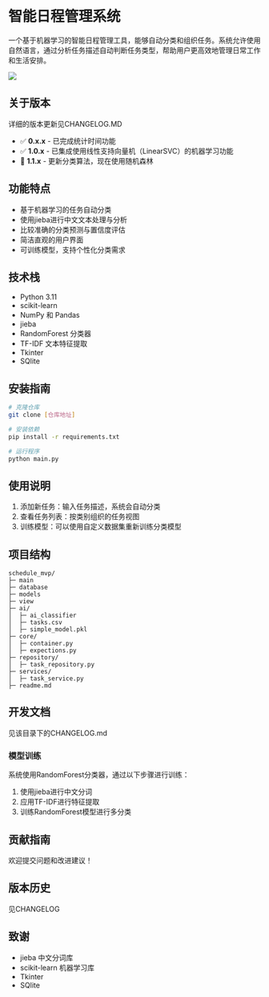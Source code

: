 # 智能日程管理系统

一个基于机器学习的智能日程管理工具，能够自动分类和组织任务。系统允许使用自然语言，通过分析任务描述自动判断任务类型，帮助用户更高效地管理日常工作和生活安排。

![](assets/example/2025-03-06-15-29-12.png)

## 关于版本
详细的版本更新见CHANGELOG.MD
- ✅ **0.x.x** - 已完成统计时间功能
- ✅ **1.0.x** - 已集成使用线性支持向量机（LinearSVC）的机器学习功能
- 🚧 **1.1.x** - 更新分类算法，现在使用随机森林

## 功能特点

- 基于机器学习的任务自动分类
- 使用jieba进行中文文本处理与分析
- 比较准确的分类预测与置信度评估
- 简洁直观的用户界面
- 可训练模型，支持个性化分类需求

## 技术栈

- Python 3.11
- scikit-learn 
- NumPy 和 Pandas
- jieba 
- RandomForest 分类器
- TF-IDF 文本特征提取
- Tkinter
- SQlite

## 安装指南

```bash
# 克隆仓库
git clone [仓库地址]

# 安装依赖
pip install -r requirements.txt

# 运行程序
python main.py
```

## 使用说明

1. 添加新任务：输入任务描述，系统会自动分类
2. 查看任务列表：按类别组织的任务视图
3. 训练模型：可以使用自定义数据集重新训练分类模型

## 项目结构

```
schedule_mvp/
├─ main
├─ database
├─ models
├─ view
├─ ai/
│  ├─ ai_classifier
│  ├─ tasks.csv
│  ├─ simple_model.pkl
├─ core/
│  ├─ container.py
│  ├─ expections.py
├─ repository/
│  ├─ task_repository.py
├─ services/
│  ├─ task_service.py
├─ readme.md
```

## 开发文档

见该目录下的CHANGELOG.md

### 模型训练

系统使用RandomForest分类器，通过以下步骤进行训练：

1. 使用jieba进行中文分词
2. 应用TF-IDF进行特征提取
3. 训练RandomForest模型进行多分类

## 贡献指南

欢迎提交问题和改进建议！

## 版本历史

见CHANGELOG

## 致谢

- jieba 中文分词库
- scikit-learn 机器学习库
- Tkinter
- SQlite